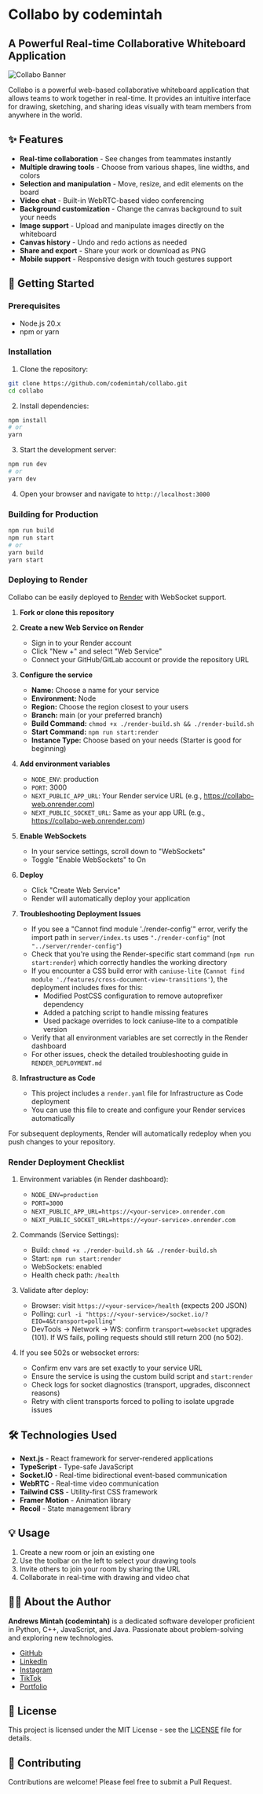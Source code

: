 # Collabo by codemintah

## A Powerful Real-time Collaborative Whiteboard Application

![Collabo Banner](public/favicon.ico)

Collabo is a powerful web-based collaborative whiteboard application that allows teams to work together in real-time. It provides an intuitive interface for drawing, sketching, and sharing ideas visually with team members from anywhere in the world.

## ✨ Features

- **Real-time collaboration** - See changes from teammates instantly
- **Multiple drawing tools** - Choose from various shapes, line widths, and colors
- **Selection and manipulation** - Move, resize, and edit elements on the board
- **Video chat** - Built-in WebRTC-based video conferencing
- **Background customization** - Change the canvas background to suit your needs
- **Image support** - Upload and manipulate images directly on the whiteboard
- **Canvas history** - Undo and redo actions as needed
- **Share and export** - Share your work or download as PNG
- **Mobile support** - Responsive design with touch gestures support

## 🚀 Getting Started

### Prerequisites

- Node.js 20.x
- npm or yarn

### Installation

1. Clone the repository:

```bash
git clone https://github.com/codemintah/collabo.git
cd collabo
```

2. Install dependencies:

```bash
npm install
# or
yarn
```

3. Start the development server:

```bash
npm run dev
# or
yarn dev
```

4. Open your browser and navigate to `http://localhost:3000`

### Building for Production

```bash
npm run build
npm run start
# or
yarn build
yarn start
```

### Deploying to Render

Collabo can be easily deployed to [Render](https://render.com) with WebSocket support.

1. **Fork or clone this repository**

2. **Create a new Web Service on Render**
   - Sign in to your Render account
   - Click "New +" and select "Web Service"
   - Connect your GitHub/GitLab account or provide the repository URL

3. **Configure the service**
   - **Name:** Choose a name for your service
   - **Environment:** Node
   - **Region:** Choose the region closest to your users
   - **Branch:** main (or your preferred branch)
   - **Build Command:** `chmod +x ./render-build.sh && ./render-build.sh`
   - **Start Command:** `npm run start:render`
   - **Instance Type:** Choose based on your needs (Starter is good for beginning)

4. **Add environment variables**
   - `NODE_ENV`: production
   - `PORT`: 3000
   - `NEXT_PUBLIC_APP_URL`: Your Render service URL (e.g., https://collabo-web.onrender.com)
   - `NEXT_PUBLIC_SOCKET_URL`: Same as your app URL (e.g., https://collabo-web.onrender.com)

5. **Enable WebSockets**
   - In your service settings, scroll down to "WebSockets"
   - Toggle "Enable WebSockets" to On

6. **Deploy**
   - Click "Create Web Service"
   - Render will automatically deploy your application

7. **Troubleshooting Deployment Issues**
   - If you see a "Cannot find module './render-config'" error, verify the import path in `server/index.ts` uses `"./render-config"` (not `"../server/render-config"`)
   - Check that you're using the Render-specific start command (`npm run start:render`) which correctly handles the working directory
   - If you encounter a CSS build error with `caniuse-lite` (`Cannot find module './features/cross-document-view-transitions'`), the deployment includes fixes for this:
     - Modified PostCSS configuration to remove autoprefixer dependency
     - Added a patching script to handle missing features
     - Used package overrides to lock caniuse-lite to a compatible version
   - Verify that all environment variables are set correctly in the Render dashboard
   - For other issues, check the detailed troubleshooting guide in `RENDER_DEPLOYMENT.md`

8. **Infrastructure as Code**
   - This project includes a `render.yaml` file for Infrastructure as Code deployment
   - You can use this file to create and configure your Render services automatically

For subsequent deployments, Render will automatically redeploy when you push changes to your repository.

### Render Deployment Checklist

1. Environment variables (in Render dashboard):
   - `NODE_ENV=production`
   - `PORT=3000`
   - `NEXT_PUBLIC_APP_URL=https://<your-service>.onrender.com`
   - `NEXT_PUBLIC_SOCKET_URL=https://<your-service>.onrender.com`

2. Commands (Service Settings):
   - Build: `chmod +x ./render-build.sh && ./render-build.sh`
   - Start: `npm run start:render`
   - WebSockets: enabled
   - Health check path: `/health`

3. Validate after deploy:
   - Browser: visit `https://<your-service>/health` (expects 200 JSON)
   - Polling: `curl -i "https://<your-service>/socket.io/?EIO=4&transport=polling"`
   - DevTools → Network → WS: confirm `transport=websocket` upgrades (101). If WS fails, polling requests should still return 200 (no 502).

4. If you see 502s or websocket errors:
   - Confirm env vars are set exactly to your service URL
   - Ensure the service is using the custom build script and `start:render`
   - Check logs for socket diagnostics (transport, upgrades, disconnect reasons)
   - Retry with client transports forced to polling to isolate upgrade issues

## 🛠️ Technologies Used

- **Next.js** - React framework for server-rendered applications
- **TypeScript** - Type-safe JavaScript
- **Socket.IO** - Real-time bidirectional event-based communication
- **WebRTC** - Real-time video communication
- **Tailwind CSS** - Utility-first CSS framework
- **Framer Motion** - Animation library
- **Recoil** - State management library

## 💡 Usage

1. Create a new room or join an existing one
2. Use the toolbar on the left to select your drawing tools
3. Invite others to join your room by sharing the URL
4. Collaborate in real-time with drawing and video chat

## 👨‍💻 About the Author

**Andrews Mintah (codemintah)** is a dedicated software developer proficient in Python, C++, JavaScript, and Java. Passionate about problem-solving and exploring new technologies.

- [GitHub](https://github.com/mintahandrews)
- [LinkedIn](https://www.linkedin.com/in/mintah-andrews/)
- [Instagram](https://www.instagram.com/mintah_andrews/)
- [TikTok](https://www.tiktok.com/@codemintah)
- [Portfolio](https://codemintah.netlify.app)

## 📄 License

This project is licensed under the MIT License - see the [LICENSE](LICENSE) file for details.

## 🤝 Contributing

Contributions are welcome! Please feel free to submit a Pull Request.
